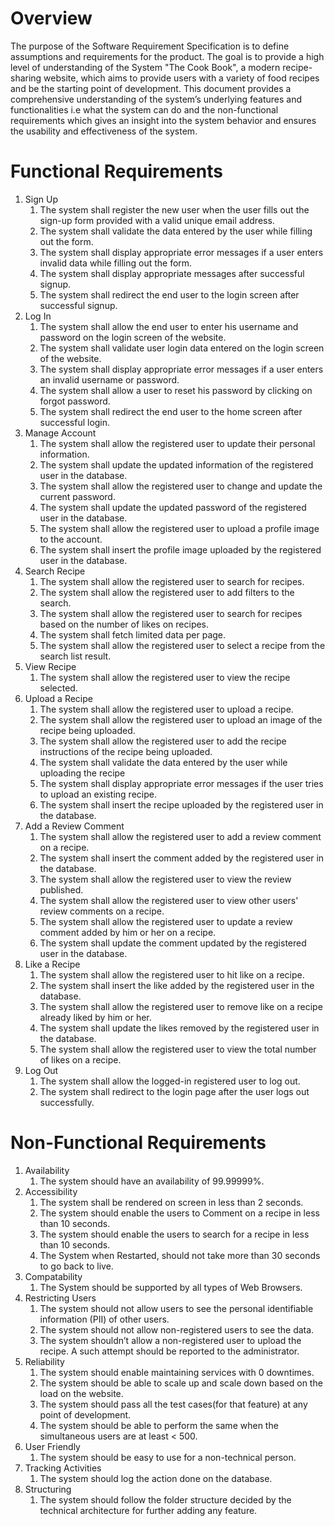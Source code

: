 # Overview

The purpose of the Software Requirement Specification is to define assumptions and requirements for the product. The goal is to provide a high level of understanding of the System "The Cook Book", a modern recipe-sharing website, which aims to provide users with a variety of food recipes and be the starting point of development. This document provides a comprehensive understanding of the system’s underlying features and functionalities i.e what the system can do and the non-functional requirements which gives an insight into the system behavior and ensures the usability and effectiveness of the system. 

# Functional Requirements
<ol type="1">
    <li> Sign Up
        <ol type="1">
            <li>The system shall register the new user when the user fills out the sign-up form provided with a valid unique
                email address.</li>
            <li>The system shall validate the data entered by the user while filling out the form.</li>
            <li>The system shall display appropriate error messages if a user enters invalid data while filling out the form.</li>
            <li>The system shall display appropriate messages after successful signup.</li>
            <li>The system shall redirect the end user to the login screen after successful signup.</li>
        </ol>
    </li>
    <li> Log In
        <ol type="1">
            <li>The system shall allow the end user to enter his username and password on the login screen of the website.</li>
            <li>The system shall validate user login data entered on the login screen of the website.</li>
            <li>The system shall display appropriate error messages if a user enters an invalid username or password.</li>
            <li>The system shall allow a user to reset his password by clicking on forgot password.</li>
            <li>The system shall redirect the end user to the home screen after successful login.</li>
        </ol>
    </li>
    <li> Manage Account
        <ol type="1">
            <li>The system shall allow the registered user to update their personal information.</li>
            <li>The system shall update the updated information of the registered user in the database.</li>
            <li>The system shall allow the registered user to change and update the current password.</li>
            <li>The system shall update the updated password of the registered user in the database.</li>  
            <li>The system shall allow the registered user to upload a profile image to the account.</li> 
            <li>The system shall insert the profile image uploaded by the registered user in the database.</li>  
        </ol>
    </li>
    <li> Search Recipe
        <ol type="1">
            <li>The system shall allow the registered user to search for recipes.</li>
            <li>The system shall allow the registered user to add filters to the search.</li>
            <li>The system shall allow the registered user to search for recipes based on the number of likes on recipes.</li>
            <li>The system shall fetch limited data per page.</li>
            <li>The system shall allow the registered user to select a recipe from the search list result.</li>
        </ol>
    </li>
    <li> View Recipe
        <ol type="1">
            <li>The system shall allow the registered user to view the recipe selected.</li>
        </ol>
    </li>
    <li> Upload a Recipe
        <ol type="1">
            <li>The system shall allow the registered user to upload a recipe.</li>
            <li>The system shall allow the registered user to upload an image of the recipe being uploaded.</li>
            <li>The system shall allow the registered user to add the recipe instructions of the recipe being uploaded.</li>
            <li>The system shall validate the data entered by the user while uploading the recipe</li>
            <li>The system shall display appropriate error messages if the user tries to upload an existing recipe.</li>
            <li>The system shall insert the recipe uploaded by the registered user in the database.</li>
        </ol>
    </li>
    <li> Add a Review Comment
        <ol type="1">
            <li>The system shall allow the registered user to add a review comment on a recipe.</li>
            <li>The system shall insert the comment added by the registered user in the database.</li>
            <li>The system shall allow the registered user to view the review published.</li>
            <li>The system shall allow the registered user to view other users' review comments on a recipe.</li>
            <li>The system shall allow the registered user to update a review comment added by him or her on a recipe.</li>
            <li>The system shall update the comment updated by the registered user in the database.</li>
        </ol>
    </li>
    <li> Like a Recipe
        <ol type="1">
            <li>The system shall allow the registered user to hit like on a recipe.</li>
            <li>The system shall insert the like added by the registered user in the database.</li>
            <li>The system shall allow the registered user to remove like on a recipe already liked by him or her.</li>
            <li>The system shall update the likes removed by the registered user in the database.</li>
            <li>The system shall allow the registered user to view the total number of likes on a recipe.</li>
        </ol>
    </li>
    <li> Log Out
        <ol type="1">
            <li>The system shall allow the logged-in registered user to log out.</li>
            <li>The system shall redirect to the login page after the user logs out successfully.</li>
        </ol>
    </li>
</ol>

# Non-Functional Requirements
<ol type="2">
    <li> Availability
        <ol type="1">
            <li> The system should have an availability of 99.99999%.</li>
        </ol>
    </li>
    <li> Accessibility
        <ol type="1">
            <li>The system shall be rendered on screen in less than 2 seconds.</li>
            <li>The system should enable the users to Comment on a recipe in less than 10 seconds.</li>
            <li>The system should enable the users to search for a recipe in less than 10 seconds.</li>
            <li>The System when Restarted, should not take more than 30 seconds to go back to live.</li>
        </ol>
    </li>
     <li> Compatability
        <ol type="1">
            <li>The System should be supported by all types of Web Browsers.</li>
        </ol>
    </li>
    <li> Restricting Users
        <ol type="1">
            <li>The system should not allow users to see the personal identifiable information (PII) of other users.</li>
            <li>The system should not allow non-registered users to see the data.</li>
            <li>The system shouldn’t allow a  non-registered user to upload the recipe. A such attempt should be reported to the administrator.</li>
        </ol>
    </li>
    <li> Reliability
        <ol type="1">
            <li>The system should enable maintaining services with 0 downtimes.</li>
            <li>The system should be able to scale up and scale down based on the load on the website.</li>
            <li>The system should pass all the test cases(for that feature) at any point of development.</li>
            <li>The system should be able to perform the same when the simultaneous users are at least < 500.</li>
        </ol>
    </li>
    <li> User Friendly
        <ol type="1">
            <li>The system should be easy to use for a non-technical person.</li>
        </ol>
    </li>
    <li> Tracking Activities
        <ol type="1">
            <li>The system should log the action done on the database.</li>
        </ol>
    </li>
    <li> Structuring
        <ol type="1">
            <li>The system should follow the folder structure decided by the technical architecture for further adding any feature.</li>
        </ol>
    </li>
</ol>
